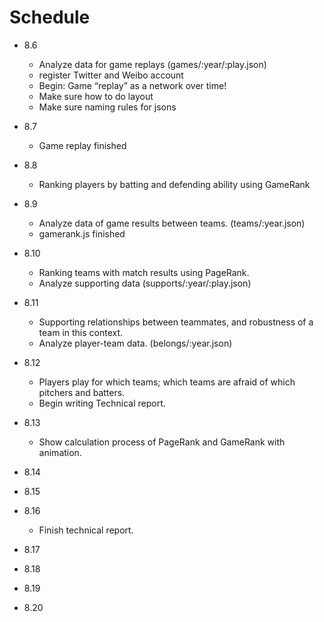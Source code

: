 Schedule
====

* 8.6
    + Analyze data for game replays (games/:year/:play.json)
    + register Twitter and Weibo account
    
    - Begin: Game “replay” as a network over time! 
    - Make sure how to do layout
    - Make sure naming rules for jsons

* 8.7
    - Game replay finished

* 8.8 
    - Ranking players by batting and defending ability using GameRank
    
* 8.9
    + Analyze data of game results between teams. (teams/:year.json)

    - gamerank.js finished

* 8.10
    - Ranking teams with match results using PageRank.
    + Analyze supporting data (supports/:year/:play.json)

* 8.11
    - Supporting relationships between teammates, and robustness of a team in this context.
    + Analyze player-team data. (belongs/:year.json)

* 8.12
    - Players play for which teams; which teams are afraid of which pitchers and batters.

    + Begin writing Technical report. 

* 8.13
    - Show calculation process of PageRank and GameRank with animation.

* 8.14
* 8.15
* 8.16
    + Finish technical report.
    
* 8.17
* 8.18
* 8.19
* 8.20

